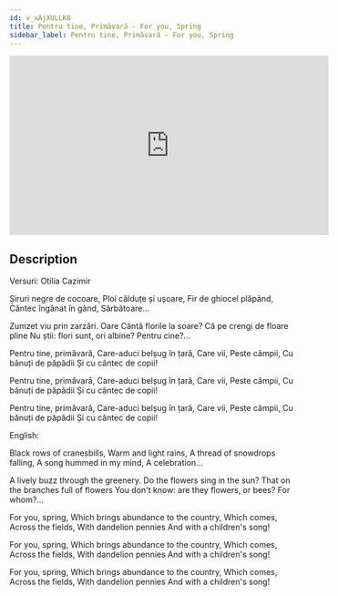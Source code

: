 ```yaml
---
id: v_xAjXULLK8
title: Pentru tine, Primăvară - For you, Spring
sidebar_label: Pentru tine, Primăvară - For you, Spring
---
```


<iframe
  width="560"
  height="315"
  src="https://www.youtube.com/embed/v_xAjXULLK8"
  title="YouTube video player"
  frameborder="0"
  allow="accelerometer; autoplay; clipboard-write; encrypted-media; gyroscope; picture-in-picture; web-share"
  referrerpolicy="strict-origin-when-cross-origin"
  allowfullscreen
></iframe>

## Description

Versuri: Otilia Cazimir

Șiruri negre de cocoare,
Ploi călduțe și ușoare,
Fir de ghiocel plăpând,
Cântec îngânat în gând,
Sărbătoare…

Zumzet viu prin zarzări. Oare
Cântă florile la soare?
Că pe crengi de floare pline
Nu știi: flori sunt, ori albine?
Pentru cine?...

Pentru tine, primăvară,
Care-aduci belșug în țară,
Care vii,
Peste câmpii,
Cu bănuți de păpădii
Și cu cântec de copii!

Pentru tine, primăvară,
Care-aduci belșug în țară,
Care vii,
Peste câmpii,
Cu bănuți de păpădii
Și cu cântec de copii!

Pentru tine, primăvară,
Care-aduci belșug în țară,
Care vii,
Peste câmpii,
Cu bănuți de păpădii
Și cu cântec de copii!

English:

Black rows of cranesbills,
Warm and light rains,
A thread of snowdrops falling,
A song hummed in my mind,
A celebration…

A lively buzz through the greenery. 
Do the flowers sing in the sun?
That on the branches full of flowers
You don't know: are they flowers, or bees?
For whom?...

For you, spring,
Which brings abundance to the country,
Which comes,
Across the fields,
With dandelion pennies
And with a children's song!

For you, spring,
Which brings abundance to the country,
Which comes,
Across the fields,
With dandelion pennies
And with a children's song!

For you, spring,
Which brings abundance to the country,
Which comes,
Across the fields,
With dandelion pennies
And with a children's song!
